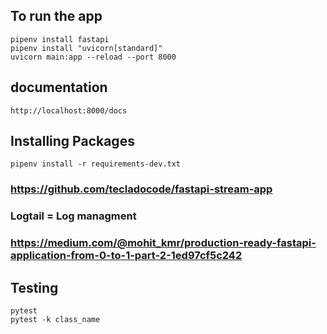 ## To run the app

```
pipenv install fastapi
pipenv install "uvicorn[standard]"
uvicorn main:app --reload --port 8000
```

## documentation
```http://localhost:8000/docs```

## Installing Packages
``` pipenv install -r requirements-dev.txt ```

### https://github.com/tecladocode/fastapi-stream-app

### Logtail = Log managment

### https://medium.com/@mohit_kmr/production-ready-fastapi-application-from-0-to-1-part-2-1ed97cf5c242

## Testing
```
pytest 
pytest -k class_name
```